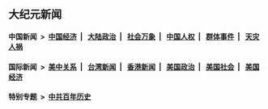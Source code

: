 ## 大纪元新闻

#### 中国新闻 &nbsp;>&nbsp; [中国经济](indexes/ncid283/README.md?06191645) &nbsp;| &nbsp; [大陆政治](indexes/ncid277/README.md?06191645) &nbsp;| &nbsp; [社会万象](indexes/ncid282/README.md?06191645) &nbsp;| &nbsp; [中国人权](indexes/ncid278/README.md?06191645) &nbsp;| &nbsp; [群体事件](indexes/ncid279/README.md?06191645) &nbsp;| &nbsp; [天灾人祸](indexes/ncid280/README.md?06191645)

#### 国际新闻 &nbsp;>&nbsp; [美中关系](indexes/nf1412576/README.md?06191645) &nbsp;| &nbsp; [台湾新闻](indexes/ncid1349361/README.md?06191645) &nbsp;| &nbsp; [香港新闻](indexes/ncid1349362/README.md?06191645) &nbsp;| &nbsp; [美国政治](indexes/ncid1078159/README.md?06191645) &nbsp;| &nbsp; [美国社会](indexes/ncid1078160/README.md?06191645) &nbsp;| &nbsp; [美国经济](indexes/ncid1078158/README.md?06191645)

#### 特别专题 &nbsp;>&nbsp; [中共百年历史](https://github.com/easy2view/epoch-special/blob/master/README.md?06191645)  

